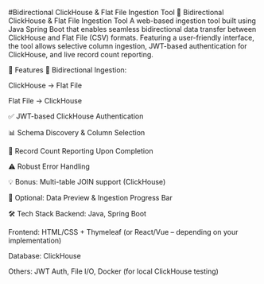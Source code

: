 #Bidirectional ClickHouse & Flat File Ingestion Tool
🔁 Bidirectional ClickHouse & Flat File Ingestion Tool
A web-based ingestion tool built using Java Spring Boot that enables seamless bidirectional data transfer between ClickHouse and Flat File (CSV) formats. Featuring a user-friendly interface, the tool allows selective column ingestion, JWT-based authentication for ClickHouse, and live record count reporting.

🚀 Features
🔁 Bidirectional Ingestion:

ClickHouse → Flat File

Flat File → ClickHouse

✅ JWT-based ClickHouse Authentication

📊 Schema Discovery & Column Selection

📝 Record Count Reporting Upon Completion

⚠️ Robust Error Handling

💡 Bonus: Multi-table JOIN support (ClickHouse)

👀 Optional: Data Preview & Ingestion Progress Bar

🛠️ Tech Stack
Backend: Java, Spring Boot

Frontend: HTML/CSS + Thymeleaf (or React/Vue – depending on your implementation)

Database: ClickHouse

Others: JWT Auth, File I/O, Docker (for local ClickHouse testing)

